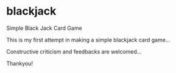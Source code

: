 # blackjack
Simple Black Jack Card Game

This is my first attempt in making a simple blackjack card game...

Constructive criticism and feedbacks are welcomed...

Thankyou!
